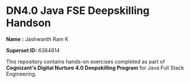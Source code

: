 # DN4.0 Java FSE Deepskilling Handson

**Name :** Jashwanth Ram K

**Superset ID:** 6384814

This repository contains hands-on exercises completed as part of **Cognizant's Digital Nurture 4.0 Deepskilling Program** for Java Full Stack Engineering.





